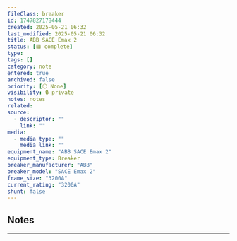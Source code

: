 ```yaml
---
fileClass: breaker
id: 1747827178444
created: 2025-05-21 06:32
last_modified: 2025-05-21 06:32
title: ABB SACE Emax 2
status: [🟩 complete]
type: 
tags: []
category: note
entered: true
archived: false
priority: [⚪ None]
visibility: 🔒 private
notes: notes
related: 
source:
  - descriptor: ""
    link: ""
media:
  - media type: ""
    media link: ""
equipment_name: "ABB SACE Emax 2"
equipment_type: Breaker
breaker_manufacturer: "ABB"
breaker_model: "SACE Emax 2"
frame_size: "3200A"
current_rating: "3200A"
shunt: false
---
```


## Notes
---

